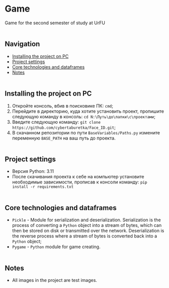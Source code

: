 # Game
Game for the second semester of study at UrFU
<br /> <br />
## Navigation
- [Installing the project on PC](#download_project)
- [Project settings](#project_settings)
- [Core technologies and dataframes](#dataframes)
- [Notes](#notes)
<br /> <br />

<a name="download_project"></a> 
## Installing the project on PC
1. Откройте консоль, вбив в поисковике ПК: `cmd`;
2. Перейдите в директорию, куда хотите установить проект, пропишите следующую команду в консоль: `cd N:\Путь\до\папки\с\проектами`;
3. Введите следующую команду: `git clone https://github.com/cybertaburetka/Face_ID.git`;
4. В скачанном репозитории по пути `BaseVariables/Paths.py` измените переменную `BASE_PATH` на ваш путь до проекта.
<br /> <br />

<a name="project_settings"></a>
## Project settings
 - Версия Python: 3.11
 - После скачивания проекта к себе на компьютер установите необходимые зависимости, прописав к консоли команду:  `pip install -r requirements.txt`
<br /> <br />

<a name="dataframes"></a>
## Core technologies and dataframes
 - `Pickle` - Module for serialization and deserialization. Serialization is the process of converting a `Python` object into a stream of bytes, which can then be stored on disk or transmitted over the network. Deserialization is the reverse process where a stream of bytes is converted back into a `Python` object;
 - `Pygame` - `Python` module for game creating.
<br /> <br />

<a name="notes"></a>
## Notes
 - All images in the project are test images.
